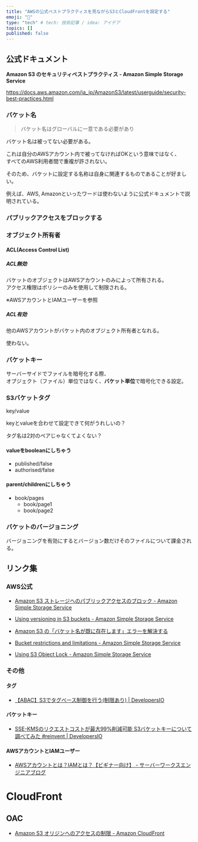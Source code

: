 ```yaml
---
title: "AWSの公式ベストプラクティスを見ながらS3とCloudFrontを設定する"
emoji: "🦈"
type: "tech" # tech: 技術記事 / idea: アイデア
topics: []
published: false
---
```


## 公式ドキュメント

**Amazon S3 のセキュリティベストプラクティス - Amazon Simple Storage Service**

https://docs.aws.amazon.com/ja_jp/AmazonS3/latest/userguide/security-best-practices.html

### バケット名

> バケット名はグローバルに一意である必要があり

バケット名は被ってない必要がある。

これは自分のAWSアカウント内で被ってなければOKという意味ではなく、  
すべてのAWS利用者間で重複が許されない。

そのため、バケットに設定する名称は自身に関連するものであることが好ましい。

例えば、AWS, Amazonといったワードは使わないように公式ドキュメントで説明されている。

### パブリックアクセスをブロックする

### オブジェクト所有者

#### ACL(Access Control List)

##### ACL無効

バケットのオブジェクトはAWSアカウントのみによって所有される。  
アクセス権限はポリシーのみを使用して制限される。

※AWSアカウントとIAMユーザーを参照

##### ACL有効

他のAWSアカウントがバケット内のオブジェクト所有者となれる。

使わない。

### バケットキー

サーバーサイドでファイルを暗号化する際、  
オブジェクト（ファイル）単位ではなく、**バケット単位**で暗号化できる設定。

### S3バケットタグ

key/value

keyとvalueを合わせて設定できて何がうれしいの？

タグ名は2対のペアじゃなくてよくない？

#### valueをbooleanにしちゃう
- published/false
- authorised/false

#### parent/childrenにしちゃう
- book/pages
  - book/page1
  - book/page2

### バケットのバージョニング

バージョニングを有効にするとバージョン数だけそのファイルについて課金される。

## リンク集

### AWS公式

- [Amazon S3 ストレージへのパブリックアクセスのブロック - Amazon Simple Storage Service](https://docs.aws.amazon.com/ja_jp/AmazonS3/latest/userguide/access-control-block-public-access.html)

- [Using versioning in S3 buckets - Amazon Simple Storage Service](https://docs.aws.amazon.com/AmazonS3/latest/userguide/Versioning.html)

- [Amazon S3 の「バケット名が既に存在します」エラーを解決する](https://aws.amazon.com/jp/premiumsupport/knowledge-center/s3-error-bucket-already-exists/)

- [Bucket restrictions and limitations - Amazon Simple Storage Service](https://docs.aws.amazon.com/AmazonS3/latest/userguide/BucketRestrictions.html#bucketnamingrules)

- [Using S3 Object Lock - Amazon Simple Storage Service](https://docs.aws.amazon.com/AmazonS3/latest/userguide/object-lock.html)

### その他

#### タグ

- [【ABAC】S3でタグベース制御を行う(制限あり) | DevelopersIO](https://dev.classmethod.jp/articles/s3-de-abac/)

#### バケットキー

- [SSE-KMSのリクエストコストが最大99%削減可能 S3バケットキーについて調べてみた #reinvent | DevelopersIO](https://dev.classmethod.jp/articles/s3-bucket-keys/)

#### AWSアカウントとIAMユーザー

- [AWSアカウントとは？IAMとは？【ビギナー向け】 - サーバーワークスエンジニアブログ](https://blog.serverworks.co.jp/tech/2020/02/03/awsaccountforbeginner/)

# CloudFront

## OAC

- [Amazon S3 オリジンへのアクセスの制限 - Amazon CloudFront](https://docs.aws.amazon.com/ja_jp/AmazonCloudFront/latest/DeveloperGuide/private-content-restricting-access-to-s3.html)